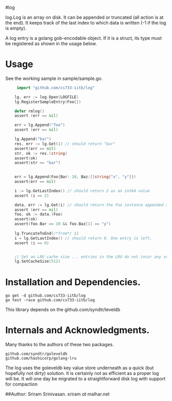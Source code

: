 #log

log.Log is an array on disk. It can be appended or truncated (all action is at the end).
It keeps track of the last index to which data is written (-1 if the
log is empty). 

A log entry is a golang gob-encodable object. If it is a struct, its
type must be registered as shown in the usage below.

# Usage

See the working sample in sample/sample.go.

```go
     import "github.com/cs733-iitb/log"

	lg, err := log.Open(LOGFILE)
	lg.RegisterSampleEntry(Foo{})

	defer rmlog()
	assert (err == nil)

	err = lg.Append("foo")
	assert (err == nil)

	lg.Append("bar") 
	res, err := lg.Get(1) // should return "bar"
	assert(err == nil)
	str, ok := res.(string)
	assert(ok)
	assert(str == "bar")

	
	err = lg.Append(Foo{Bar: 10, Baz:[]string{"x", "y"}})
	assert(err == nil)

	i := lg.GetLastIndex() // should return 2 as an int64 value
	assert (i == 2)

	data, err := lg.Get(i) // should return the Foo instance appended above
	assert (err == nil)
	foo, ok := data.(Foo) 
	assert(ok)
	assert(foo.Bar == 10 && foo.Baz[1] == "y")
		
	lg.TruncateToEnd(/*from*/ 1)
	i = lg.GetLastIndex() // should return 0. One entry is left.
	assert (i == 0)


	// Set an LRU cache size ... entries in the LRU do not incur any serialization or disk cost.
	lg.SetCacheSize(512) 

```

# Installation and Dependencies.

    go get -d github.com/cs733-iitb/log
    go test -race github.com/cs733-iitb/log

This library depends on the github.com/syndtr/leveldb

# Internals and Acknowledgments.

Many thanks to the authors of these two packages.
    
    github.com/syndtr/goleveldb
	github.com/hashicorp/golang-lru
	
The log uses the goleveldb key value store underneath as a quick (but hopefully not dirty) solution. It is certainly not as efficient as a proper log will be. It will one day be migrated to a straightforward disk log with support for compaction

##Author: Sriram Srinivasan. sriram _at_ malhar.net
